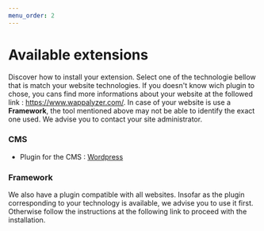 ```yaml
---
menu_order: 2
---
```


# Available extensions

Discover how to install your extension. Select one of the technologie bellow that is match your website technologies. If you doesn't know wich plugin to chose, you cans find more informations about your website at the followed link : https://www.wappalyzer.com/. In case of your website is use a __Framework__, the tool mentioned above may not be able to identify the exact one used. We advise you to contact your site administrator.

### CMS

- Plugin for the CMS : [Wordpress](./Cms/Wordpress.md)

### Framework

We also have a plugin compatible with all websites. Insofar as the plugin corresponding to your technology is available, we advise you to use it first. Otherwise follow the instructions at the following link to proceed with the installation.
